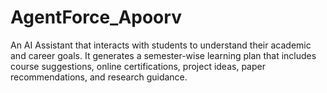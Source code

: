 # AgentForce_Apoorv
An AI Assistant that interacts with students to understand their academic and career goals. It generates a semester-wise learning plan that includes course suggestions, online certifications, project ideas, paper recommendations, and research guidance. 
